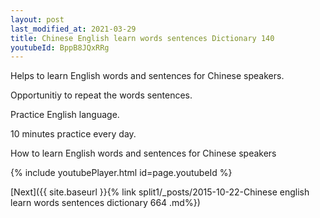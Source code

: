 ```yaml
---
layout: post
last_modified_at: 2021-03-29
title: Chinese English learn words sentences Dictionary 140 
youtubeId: BppB8JQxRRg
---
```

 
 
Helps to learn English words and sentences for Chinese speakers.

Opportunitiy to repeat the words sentences. 

Practice English language. 
 
10 minutes practice every day. 
 
How to learn English words and sentences for Chinese speakers 
 
{% include youtubePlayer.html id=page.youtubeId %}
 
 
[Next]({{ site.baseurl }}{% link  split1/_posts/2015-10-22-Chinese english learn words sentences dictionary 664 .md%})
 
